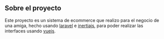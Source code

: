 ## Sobre el proyecto

Este proyecto es un sistema de ecommerce que realizo para el negocio de una amiga, hecho usando 
[laravel](https://laravel.com) e [inertiajs](https://inertiajs.com/), para poder realizar las
interfaces usando [vuejs](https://vuejs.org/).

<!-- ### Premium Partners -->
<!-- - **[Vehikl](https://vehikl.com/)** -->
